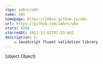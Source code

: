 ```yaml
---
repo: imbrn/v8n
name: v8n
homepage: https://imbrn.github.io/v8n
url: https://github.com/imbrn/v8n
stars: 4168
starredAt: 2021-12-02T07:25:04Z
description: |-
    ☑️ JavaScript fluent validation library
---
```


[object Object]
